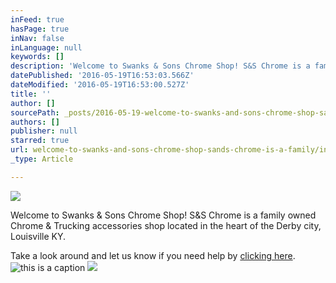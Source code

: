 ```yaml
---
inFeed: true
hasPage: true
inNav: false
inLanguage: null
keywords: []
description: 'Welcome to Swanks & Sons Chrome Shop! S&S Chrome is a family owned Chrome & Trucking accessories shop located in the heart of the Derby city, Louisville KY.'
datePublished: '2016-05-19T16:53:03.566Z'
dateModified: '2016-05-19T16:53:00.527Z'
title: ''
author: []
sourcePath: _posts/2016-05-19-welcome-to-swanks-and-sons-chrome-shop-sands-chrome-is-a-family.md
authors: []
publisher: null
starred: true
url: welcome-to-swanks-and-sons-chrome-shop-sands-chrome-is-a-family/index.html
_type: Article

---
```

![](https://the-grid-user-content.s3-us-west-2.amazonaws.com/e3df2de6-c43e-40a8-91d4-da2b2ce299b0.jpg)

Welcome to Swanks & Sons Chrome Shop! S&S Chrome is a family owned Chrome & Trucking accessories shop located in the heart of the Derby city, Louisville KY.

Take a look around and let us know if you need help by [clicking here][0].
![this is a caption](https://s3-us-west-2.amazonaws.com/the-grid-img/p/93b3071a8486b026d8f7bc5cd95f6fe2b73ca533.jpg)
![](https://the-grid-user-content.s3-us-west-2.amazonaws.com/2a6fb603-b9f6-4686-b0d8-5506afe03d41.jpg)

[0]: contact@SandS.com